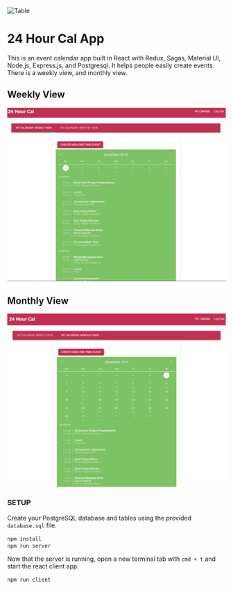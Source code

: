 ![Table](public/readBackgroundCal.png)
# 24 Hour Cal App

This is an event calendar app built in React with Redux, Sagas, Material UI, Node.js, Express.js, and Postgresql. It helps people easily create events. There is a weekly view, and monthly view. 

## Weekly View
![Table](public/weeklyView24HourCal.png)

## Monthly View
![Table](public/monthlyView24HourCal.png)

### SETUP

Create your PostgreSQL database and tables using the provided `database.sql` file. 

```
npm install
npm run server
```

Now that the server is running, open a new terminal tab with `cmd + t` and start the react client app.

```
npm run client
```